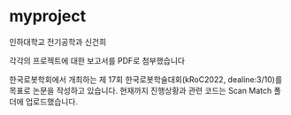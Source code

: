 # myproject
인하대학교 전기공학과 신건희

각각의 프로젝트에 대한 보고서를 PDF로 첨부했습니다

한국로봇학회에서 개최하는 제 17회 한국로봇학술대회(kRoC2022, dealine:3/10)를 목표로 논문을 작성하고 있습니다.
현재까지 진행상황과 관련 코드는 Scan Match 폴더에 업로드했습니다.
